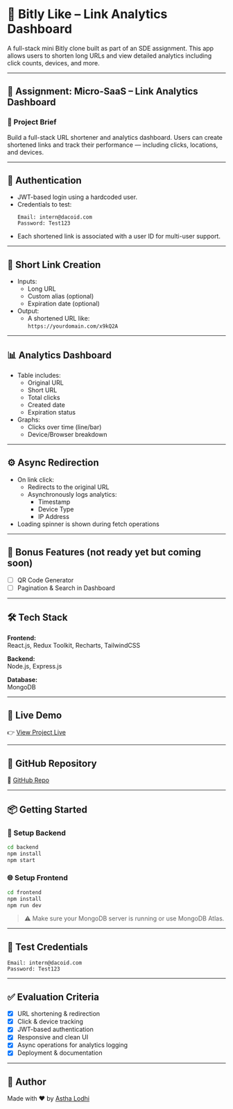 # 🔗 Bitly Like – Link Analytics Dashboard

A full-stack mini Bitly clone built as part of an SDE assignment. This app allows users to shorten long URLs and view detailed analytics including click counts, devices, and more.

---

## 🧪 Assignment: Micro-SaaS – Link Analytics Dashboard

### 🧩 Project Brief
Build a full-stack URL shortener and analytics dashboard. Users can create shortened links and track their performance — including clicks, locations, and devices.

---

## 🔐 Authentication

- JWT-based login using a hardcoded user.
- Credentials to test:
  ```
  Email: intern@dacoid.com  
  Password: Test123
  ```
- Each shortened link is associated with a user ID for multi-user support.

---

## 🔗 Short Link Creation

- Inputs:
  - Long URL
  - Custom alias (optional)
  - Expiration date (optional)
- Output:
  - A shortened URL like:  
    `https://yourdomain.com/x9kQ2A`

---

## 📊 Analytics Dashboard

- Table includes:
  - Original URL
  - Short URL
  - Total clicks
  - Created date
  - Expiration status
- Graphs:
  - Clicks over time (line/bar)
  - Device/Browser breakdown

---

## ⚙️ Async Redirection

- On link click:
  - Redirects to the original URL
  - Asynchronously logs analytics:
    - Timestamp
    - Device Type
    - IP Address
- Loading spinner is shown during fetch operations

---

## 🎁 Bonus Features (not ready yet but coming soon)

- [ ] QR Code Generator
- [ ] Pagination & Search in Dashboard

---

## 🛠️ Tech Stack

**Frontend:**  
React.js, Redux Toolkit, Recharts, TailwindCSS

**Backend:**  
Node.js, Express.js

**Database:**  
MongoDB

---

## 🚀 Live Demo

👉 [View Project Live](http://bitly-like-git-main-astha-lodhis-projects.vercel.app/)

---

## 📂 GitHub Repository

🔗 [GitHub Repo](https://github.com/WebWithAstha/bitlyLike.git)

---

## 📦 Getting Started

### 🔧 Setup Backend
```bash
cd backend
npm install
npm start
```

### 🌐 Setup Frontend
```bash
cd frontend
npm install
npm run dev
```

> ⚠️ Make sure your MongoDB server is running or use MongoDB Atlas.

---

## 🔑 Test Credentials

```
Email: intern@dacoid.com  
Password: Test123
```

---

## ✅ Evaluation Criteria

- [x] URL shortening & redirection
- [x] Click & device tracking
- [x] JWT-based authentication
- [x] Responsive and clean UI
- [x] Async operations for analytics logging
- [x] Deployment & documentation

---

## 🙌 Author

Made with ❤️ by [Astha Lodhi](https://github.com/WebWithAstha)
